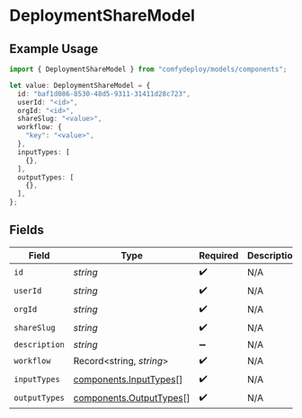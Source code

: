 # DeploymentShareModel

## Example Usage

```typescript
import { DeploymentShareModel } from "comfydeploy/models/components";

let value: DeploymentShareModel = {
  id: "baf1d086-8530-48d5-9311-31411d28c723",
  userId: "<id>",
  orgId: "<id>",
  shareSlug: "<value>",
  workflow: {
    "key": "<value>",
  },
  inputTypes: [
    {},
  ],
  outputTypes: [
    {},
  ],
};
```

## Fields

| Field                                                              | Type                                                               | Required                                                           | Description                                                        |
| ------------------------------------------------------------------ | ------------------------------------------------------------------ | ------------------------------------------------------------------ | ------------------------------------------------------------------ |
| `id`                                                               | *string*                                                           | :heavy_check_mark:                                                 | N/A                                                                |
| `userId`                                                           | *string*                                                           | :heavy_check_mark:                                                 | N/A                                                                |
| `orgId`                                                            | *string*                                                           | :heavy_check_mark:                                                 | N/A                                                                |
| `shareSlug`                                                        | *string*                                                           | :heavy_check_mark:                                                 | N/A                                                                |
| `description`                                                      | *string*                                                           | :heavy_minus_sign:                                                 | N/A                                                                |
| `workflow`                                                         | Record<string, *string*>                                           | :heavy_check_mark:                                                 | N/A                                                                |
| `inputTypes`                                                       | [components.InputTypes](../../models/components/inputtypes.md)[]   | :heavy_check_mark:                                                 | N/A                                                                |
| `outputTypes`                                                      | [components.OutputTypes](../../models/components/outputtypes.md)[] | :heavy_check_mark:                                                 | N/A                                                                |